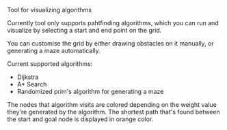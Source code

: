 Tool for visualizing algorithms

Currently tool only supports pahtfinding algorithms,
which you can run and visualize by selecting a start and end point on the grid.

You can customise the grid by either drawing obstacles on it manually,
or generating a maze automatically.

Current supported algorithms:
- Dijkstra
- A* Search
- Randomized prim's algorithm for generating a maze

The nodes that algorithm visits are colored depending on the weight value they're generated by the algorithm.
The shortest path that's found between the start and goal node is displayed in orange color.